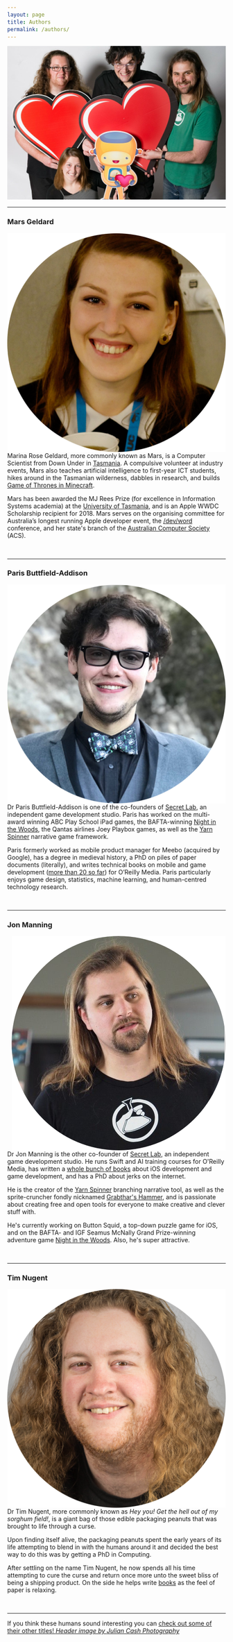 ```yaml
---
layout: page
title: Authors
permalink: /authors/
---
```


<link href="https://use.fontawesome.com/releases/v5.0.6/css/all.css" rel="stylesheet">
<img src="https://raw.githubusercontent.com/AIwithSwift/AIwithSwift.github.io/master/assets/images/authors.png" class="postimage" />

---

### Mars Geldard

<p><img src="https://raw.githubusercontent.com/AIwithSwift/AIwithSwift.github.io/master/assets/images/mars.png" align="right" class="rightalignheadshot" />
Marina Rose Geldard, more commonly known as Mars, is a Computer Scientist from Down Under in <a href="https://www.lonelyplanet.com/australia/tasmania">Tasmania</a>. A compulsive volunteer at industry events, Mars also teaches artificial intelligence to first-year ICT students, hikes around in the Tasmanian wilderness, dabbles in research, and builds <a href="http://www.westeroscraft.com">Game of Thrones in Minecraft</a>.
</p><p>
Mars has been awarded the MJ Rees Prize (for excellence in Information Systems academia) at the <a href="http://www.utas.edu.au">University of Tasmania</a>, and is an Apple WWDC Scholarship recipient for 2018. Mars serves on the organising committee for Australia’s longest running Apple developer event, the <a href="https://devworld.com.au">/dev/word</a> conference, and her state's branch of the <a href="https://www.acs.org.au">Australian Computer Society</a> (ACS).

<div class="fontawesome-container">
<a href="http://www.themartianlife.com"><i class="fa fa-home" alt="Button link to Website" title="Button link to Website"></i></a>&emsp;
<a href="mailto:mail@themartianlife.com"><i class="fas fa-envelope" alt="Button link to email" title="Button link to email"></i></a>&emsp;
<a href="https://twitter.com/TheMartianLife"><i class="fab fa-twitter" alt="Button link to Twitter profile" title="Button link to Twitter profile"></i></a>&emsp;
<a href="https://www.facebook.com/TheMartianLife"><i class="fab fa-facebook-f" alt="Button link to Facebook profile" title="Button link to Facebook profile"></i></a>&emsp;
<a href="https://github.com/TheMartianLife"><i class="fab fa-github" alt="Button link to GitHub profile" title="Button link to GitHub profile"></i></a>&emsp;
<a href="https://www.linkedin.com/in/themartianlife/"><i class="fab fa-linkedin-in" alt="Button link to LinkedIn profile" title="Button link to LinkedIn profile"></i></a>
</div>
</p>

---

### Paris Buttfield-Addison

<p><img src="https://raw.githubusercontent.com/AIwithSwift/AIwithSwift.github.io/master/assets/images/paris.png" align="left" class="leftalignheadshot" />
Dr Paris Buttfield-Addison is one of the co-founders of <a href="https://www.secretlab.com.au">Secret Lab</a>, an independent game development studio. Paris has worked on the multi-award winning ABC Play School iPad games, the BAFTA-winning <a href="http://www.nightinthewoods.com">Night in the Woods</a>, the Qantas airlines Joey Playbox games, as well as the <a href="http://github.com/thesecretlab/yarnspinner">Yarn Spinner</a> narrative game framework.
</p><p>
Paris formerly worked as mobile product manager for Meebo (acquired by Google), has a degree in medieval history, a PhD on piles of paper documents (literally), and writes technical books on mobile and game development (<a href="https://www.amazon.com/default/e/B007RTYDXC/ref=sr_ntt_srch_lnk_1?qid=1531416457&sr=8-1&redirectedFromKindleDbs=true">more than 20 so far</a>) for O’Reilly Media. Paris particularly enjoys game design, statistics, machine learning, and human-centred technology research.

<div class="fontawesome-container">
<a href="http://www.paris.id.au"><i class="fa fa-home" alt="Button link to Website" title="Button link to Website"></i></a>&emsp;
<a href="paris@paris.id.au"><i class="fas fa-envelope" alt="Button link to email" title="Button link to email"></i></a>&emsp;
<a href="https://twitter.com/parisba"><i class="fab fa-twitter" alt="Button link to Twitter profile" title="Button link to Twitter profile"></i></a>&emsp;
<a href="https://www.facebook.com/parisba"><i class="fab fa-facebook-f" alt="Button link to Facebook profile" title="Button link to Facebook profile"></i></a>&emsp;
<a href="https://www.instagram.com/paris.id.au/"><i class="fab fa-instagram" alt="Button link to Facebook profile" title="Button link to Facebook profile"></i></a>&emsp;
<a href="https://github.com/thesecretlab"><i class="fab fa-github" alt="Button link to GitHub profile" title="Button link to GitHub profile"></i></a>&emsp;
<a href="https://www.flickr.com/photos/parisba"><i class="fab fa-flickr" alt="Button link to Facebook profile" title="Button link to Facebook profile"></i></a>&emsp;
<a href="https://www.linkedin.com/in/parisba/"><i class="fab fa-linkedin-in" alt="Button link to LinkedIn profile" title="Button link to LinkedIn profile"></i></a>
</div>
</p>

---

### Jon Manning

<p><img src="https://raw.githubusercontent.com/AIwithSwift/AIwithSwift.github.io/master/assets/images/jon.png" align="right" class="rightalignheadshot" />
Dr Jon Manning is the other co-founder of <a href="https://www.secretlab.com.au">Secret Lab</a>, an independent game development studio. He runs Swift and AI training courses for O'Reilly Media, has written a <a href="https://www.amazon.com/s/ref=nb_sb_noss?url=search-alias%3Daps&field-keywords=Jonathon+Manning">whole bunch of books</a> about iOS development and game development, and has a PhD about jerks on the internet.
</p><p>
He is the creator of the <a href="http://github.com/thesecretlab/yarnspinner">Yarn Spinner</a> branching narrative tool, as well as the sprite-cruncher fondly nicknamed <a href="https://twitter.com/desplesda/status/752318314953662464">Grabthar's Hammer</a>, and is passionate about creating free and open tools for everyone to make creative and clever stuff with.
</p><p>
He's currently working on Button Squid, a top-down puzzle game for iOS, and on the BAFTA- and IGF Seamus McNally Grand Prize-winning adventure game <a href="http://www.nightinthewoods.com">Night in the Woods</a>. Also, he's super attractive.
</p>
<div class="fontawesome-container">
<a href="http://desplesda.net"><i class="fa fa-home" alt="Button link to Website" title="Button link to Website"></i></a>&emsp;
<a href="jon@secretlab.com.au"><i class="fas fa-envelope" alt="Button link to email" title="Button link to email"></i></a>&emsp;
<a href="https://twitter.com/desplesda"><i class="fab fa-twitter" alt="Button link to Twitter profile" title="Button link to Twitter profile"></i></a>&emsp;
<a href="https://github.com/desplesda"><i class="fab fa-github" alt="Button link to GitHub profile" title="Button link to GitHub profile"></i></a>&emsp;
<a href="https://www.linkedin.com/in/jonmanning/"><i class="fab fa-linkedin-in" alt="Button link to LinkedIn profile" title="Button link to LinkedIn profile"></i></a>
</div>

---

### Tim Nugent


<p><img src="https://raw.githubusercontent.com/AIwithSwift/AIwithSwift.github.io/master/assets/images/tim.png" align="left" class="leftalignheadshot" />
Dr Tim Nugent, more commonly known as <i>Hey you! Get the hell out of my sorghum field!</i>, is a giant bag of those edible packaging peanuts that was brought to life through a curse.
</p><p>
Upon finding itself alive, the packaging peanuts spent the early years of its life attempting to blend in with the humans around it and decided the best way to do this was by getting a PhD in Computing.
</p><p>
After settling on the name Tim Nugent, he now spends all his time attempting to cure the curse and return once more unto the sweet bliss of being a shipping product. On the side he helps write <a href="https://www.amazon.com/default/e/B00PJ0L1N6/ref=sr_ntt_srch_lnk_4?qid=1531416457&sr=8-4&redirectedFromKindleDbs=true">books</a> as the feel of paper is relaxing.</p>

<div class="fontawesome-container">
<a href="https://www.lonely.coffee"><i class="fa fa-home" alt="Button link to Website" title="Button link to Website"></i></a>&emsp;
<a href="tim@lonely.coffee"><i class="fas fa-envelope" alt="Button link to email" title="Button link to email"></i></a>&emsp;
<a href="https://twitter.com/The_Mcjones"><i class="fab fa-twitter" alt="Button link to Twitter profile" title="Button link to Twitter profile"></i></a>&emsp;
<a href="https://github.com/mcjones"><i class="fab fa-github" alt="Button link to GitHub profile" title="Button link to GitHub profile"></i></a>&emsp;
<a href="https://www.linkedin.com/in/tim-nugent-826aa7a5/"><i class="fab fa-linkedin-in" alt="Button link to LinkedIn profile" title="Button link to LinkedIn profile"></i></a>
</div>

---

If you think these humans sound interesting you can <a href="https://www.secretlab.com.au/books">check out some of their other titles!
<i>Header image by <a href="https://www.facebook.com/JulianCashPhotography/">Julian Cash Photography</a></i>
